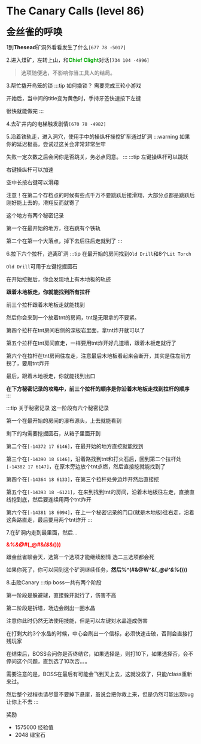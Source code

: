# The Canary Calls (level 86)
<span style="font-size: 25px;">**金丝雀的呼唤**</span>

1到**Thesead**矿洞外看看发生了什么`[677 78 -5017]`

2.进入煤矿，左转上山，和<font color=00AA00>**Chief Clight**</font>对话`[734 104 -4996]`
>选项随便选，不影响你当工具人的结局。

3.帮忙撬开鸟笼的锁
:::tip 如何撬锁？
需要完成三轮小游戏

开始后，当中间的title变为黄色时，手持牙签快速按下左键

很快就能做完
:::

4.去矿井内的电梯触发剧情`[670 78 -4982]`

5.沿着铁轨走，进入洞穴，使用手中的操纵杆操控矿车通过矿洞
:::warning
如果你的延迟极高，尝试过这关会非常非常坐牢

失败一定次数之后会问你是否跳关，务必点同意。
:::
:::tip
左键操纵杆可以跳跃

右键操纵杆可以加速

空中长按右键可以滑翔

注意！在第二个存档点的时候有些点千万不要跳跃后接滑翔，大部分点都是跳跃后刚好能上去的，滑翔反而就寄了

这个地方有两个秘密记录

第一个在最开始的地方，往右跳有个铁轨

第二个在第一个大落点，掉下去后往后走就到了
:::

6.拉下六个拉杆，逃离矿洞
:::tip
在最开始的房间找到`Old Drill`和8个`Lit Torch`

`Old Drill`可用于左键挖掘圆石

在开始挖掘后，你会发现地上有木地板的轨迹

**跟着木地板走，你就能找到所有拉杆**

前三个拉杆跟着木地板走就能找到

然后你会来到一个放着tnt的房间，tnt是无限拿的不要紧。

第四个拉杆在tnt房间右侧的深板岩里面，拿tnt炸开就可以了

第五个拉杆在tnt房间直走，一样要用tnt炸开好几道墙，跟着木板走就行了

第六个在拉杆在tnt房间往左走，注意最后木地板看起来会断开，其实是往左前方拐了，要用tnt炸开

最后，跟着木地板走，你就能找到出口

**在下方秘密记录的攻略中，前三个拉杆的顺序是你沿着木地板走找到拉杆的顺序**
:::


:::tip 关于秘密记录
这一阶段有六个秘密记录

第一个在最开始的房间的瀑布源头，上去就能看到

剩下的均需要挖掘圆石，从箱子里面开到

第二个在`[-14372 17 6146]`，在最开始的地方直挖就能找到

第三个在`[-14390 18 6146]`，沿着路找到tnt和打火石后，回到第二个拉杆处`[-14382 17 6147]`，在原木旁边放个tnt点燃，然后直接挖就能找到了

第四个在`[-14364 18 6133]`，在第三个拉杆处旁边炸开然后直接挖

第五个在`[-14393 18 -6121]`，在来到找到tnt的房间，沿着木地板往左走，直接直线挖到底，然后要连续用两个tnt炸开

第六个在`[-14381 18 6094]`，在上一个秘密记录的门口(就是木地板)往右走，沿着这条路直走，最后要用两个tnt炸开
:::

7.在矿洞内走到最里面，然后...

**<font color = "red">&*%&@#*(_@#&*($&*()))</font>**

跟金丝雀聊会天，选第一个选项才能继续剧情
选二三选项都会死

如果你死了，你可以回到这个矿洞继续任务，**然后%^(#&@W^&(_*@#^&%*()))**

8.击败Canary
:::tip
boss一共有两个阶段

第一阶段是躲避球，直接躲开就行了，伤害不高

第二阶段是拆塔，场边会刷出一圈水晶

注意你此时仍然无法使用技能，但是可以左键对水晶造成伤害

在打剩大约3个水晶的时候，中心会刷出一个信标，必须快速击破，否则会直接打残玩家

在结束后，BOSS会问你是否终结它，如果选择是，则打10下，如果选择否，会不停问这个问题，直到选了10次否。。。

需要注意的是，BOSS在最后有可能会飞到天上去，这就没救了，只能/class重新来过。

然后整个过程也请尽量不要掉下悬崖，虽说会把你救上来，但是仍然可能出现bug让你上不去
:::

奖励
+ 1575000 经验值
+ 2048 绿宝石
